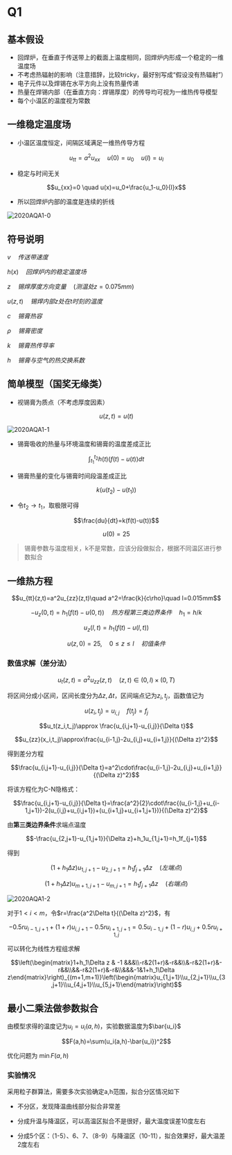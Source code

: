 # Q1 
## 基本假设
- 回焊炉，在垂直于传送带上的截面上温度相同，回焊炉内形成一个稳定的一维温度场
- 不考虑热辐射的影响（注意措辞，比较tricky，最好别写成“假设没有热辐射”）
- 电子元件以及焊锡在水平方向上没有热量传递
- 热量在焊锡内部（在垂直方向：焊锡厚度）的传导均可视为一维热传导模型
- 每个小温区的温度视为常数

## 一维稳定温度场
- 小温区温度恒定，间隔区域满足一维热传导方程

$$u_{tt}=a^2u_{xx}\quad u(0)=u_0\quad u(l)=u_l$$ 

- 稳定与时间无关

$$u_{xx}=0 \quad u(x)=u_0+\frac{u_1-u_0}{l}x$$

- 所以回焊炉内部的温度是连续的折线

![2020AQA1-0](https://github.com/DINOREXNB/DINOREXNB.github.io/blob/main/docs/images/2020AQ1-0.png?raw=true)
## 符号说明
$v\quad 传送带速度$

$h(x)\quad 回焊炉内的稳定温度场$

$z\quad 锡焊厚度方向变量\quad (测温处z=0.075mm)$

$u(z,t)\quad 锡焊内部z处在t时刻的温度$

$c\quad 锡膏热容$

$\rho \quad 锡膏密度$

$k\quad 锡膏热传导率$

$h \quad 锡膏与空气的热交换系数$

## 简单模型（国奖无缘类）
- 视锡膏为质点（不考虑厚度因素）

$$u(z,t)=u(t)$$

![2020AQA1-1](https://github.com/DINOREXNB/DINOREXNB.github.io/blob/main/docs/images/2020AQ1-1.png?raw=true)

- 锡膏吸收的热量与环境温度和锡膏的温度差成正比

$$\int_{t_1}^{t_2}h(t)(f(t)-u(t))dt$$

- 锡膏热量的变化与锡膏时间段温差成正比

$$k(u(t_2)-u(t_1))$$

- 令$t_2\to t_1$，取极限可得

$$\frac{du}{dt}=k(f(t)-u(t))$$

$$u(0)=25$$

>锡膏参数与温度相关，k不是常数，应该分段做拟合，根据不同温区进行参数拟合

## 一维热方程
$$u_{tt}(z,t)=a^2u_{zz}(z,t)\quad a^2=\frac{k}{c\rho}\quad l=0.015mm$$

$$-u_z(0,t)=h_1(f(t)-u(0,t))\quad 热方程第三类边界条件\quad h_1=h/k$$

$$u_z(l,t)=h_1(f(t)-u(l,t))$$

$$u(z,0)=25,\quad 0≤z≤l\quad 初值条件$$

### 数值求解（差分法）

$$u_{t}(z,t)=a^2u_{zz}(z,t)\quad (z,t)\in(0,l)\times (0,T)$$

将区间分成小区间，区间长度分为$\Delta z,\Delta t$，区间端点记为$z_i,t_j$，函数值记为

$$u(z_i,t_j)=u_{i,j}\quad f(t_j)=f_j$$

$$u_t(z_i,t_j)\approx \frac{u_{i,j+1}-u_{i,j}}{\Delta t}$$

$$u_{zz}(x_i,t_j)\approx\frac{u_{i-1,j}-2u_{i,j}+u_{i+1,j}}{(\Delta z)^2}$$

得到差分方程

$$\frac{u_{i,j+1}-u_{i,j}}{\Delta t}=a^2\cdot\frac{u_{i-1,j}-2u_{i,j}+u_{i+1,j}}{(\Delta z)^2}$$

将该方程化为C-N隐格式：

$$\frac{u_{i,j+1}-u_{i,j}}{\Delta t}=\frac{a^2}{2}\cdot\frac{(u_{i-1,j}+u_{i-1,j+1})-2(u_{i,j}+u_{i,j+1})+(u_{i+1,j}+u_{i+1,j+1})}{(\Delta z)^2}$$

由**第三类边界条件**求端点温度

$$-\frac{u_{2,j+1}-u_{1,j+1}}{\Delta z}+h_1u_{1,j+1}=h_1f_{j+1}$$

得到

$$(1+h_1\Delta z)u_{1,j+1}-u_{2,j+1}=h_1f_{j+1}\Delta z\quad(左端点)$$

$$(1+h_1\Delta z)u_{m+1,j+1}-u_{m,j+1}=h_1f_{j+1}\Delta z\quad(右端点)$$

![2020AQA1-2](https://github.com/DINOREXNB/DINOREXNB.github.io/blob/main/docs/images/2020AQ1-2.png?raw=true)

对于$1<i<m$，令$r=\frac{a^2\Delta t}{(\Delta z)^2}$，有

$$-0.5ru_{i-1,j+1}+(1+r)u_{i,j+1}-0.5ru_{i+1,j+1}=0.5u_{i-1,j}+(1-r)u_{i,j}+0.5ru_{i+1,j}$$

可以转化为线性方程组求解

$$\left(\begin{matrix}1+h_1\Delta z & -1 &&&\\-r&2(1+r)&-r&&\\&-r&2(1+r)&-r&&\\&&-r&2(1+r)&-r&\\&&&-1&1+h_1\Delta z\end{matrix}\right)_{(m+1,m+1)}\left(\begin{matrix}u_{1,j+1}\\u_{2,j+1}\\u_{3,j+1}\\u_{4,j+1}\\u_{5,j+1}\end{matrix}\right)$$

## 最小二乘法做参数拟合

由模型求得的温度记为$u_i=u_i(a,h)$，实验数据温度为$\bar{u_i}$

$$F(a,h)=\sum(u_i(a,h)-\bar{u_i})^2$$

优化问题为 $\min F(a,h)$

### 实验情况

采用粒子群算法，需要多次实验确定a,h范围，拟合分区情况如下
  
- 不分区，发现降温曲线部分拟合非常差

- 分成升温与降温区，可以高温区拟合不是很好，最大温度误差10度左右

- 分成5个区：（1-5）、6、7、（8-9）与降温区（10-11），拟合效果好，最大温差2度左右